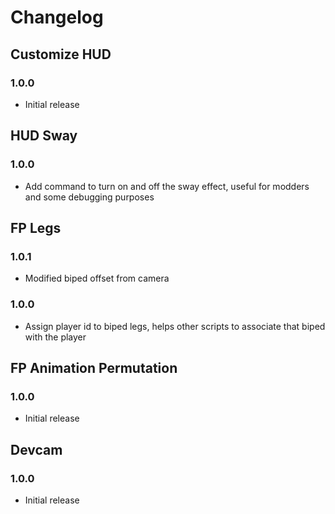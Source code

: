 # Changelog

## Customize HUD
### 1.0.0
- Initial release

## HUD Sway
### 1.0.0
- Add command to turn on and off the sway effect, useful for modders and some debugging purposes

## FP Legs
### 1.0.1
- Modified biped offset from camera

### 1.0.0
- Assign player id to biped legs, helps other scripts to associate that biped with the player

## FP Animation Permutation
### 1.0.0
- Initial release

## Devcam
### 1.0.0
- Initial release
